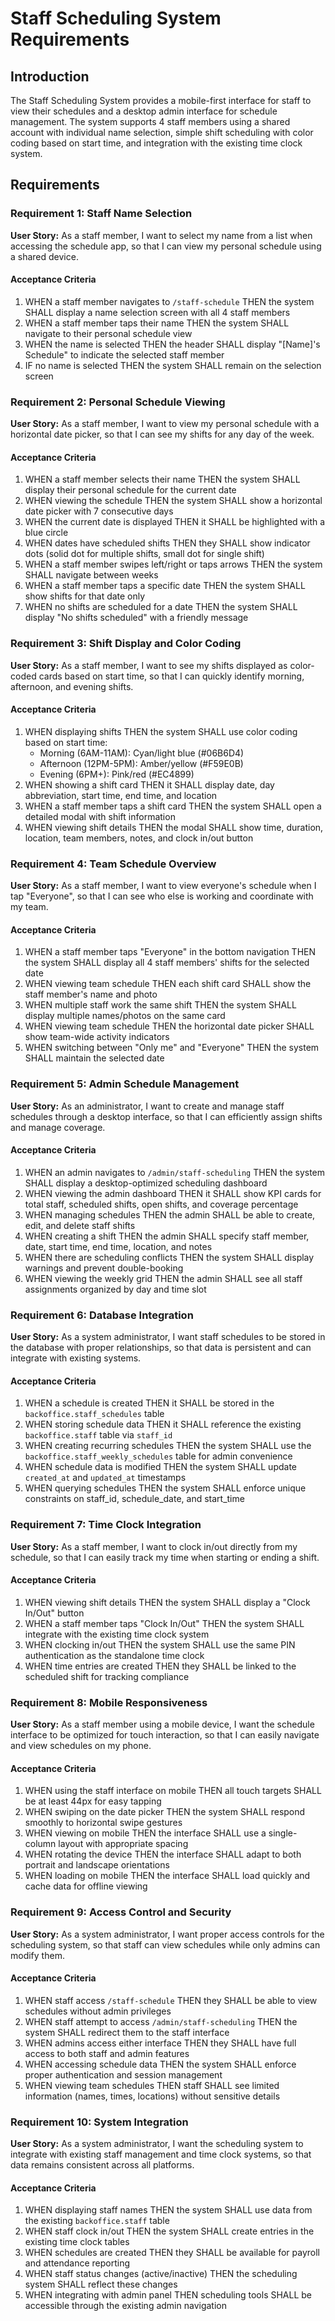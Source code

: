 # Staff Scheduling System Requirements

## Introduction

The Staff Scheduling System provides a mobile-first interface for staff to view their schedules and a desktop admin interface for schedule management. The system supports 4 staff members using a shared account with individual name selection, simple shift scheduling with color coding based on start time, and integration with the existing time clock system.

## Requirements

### Requirement 1: Staff Name Selection

**User Story:** As a staff member, I want to select my name from a list when accessing the schedule app, so that I can view my personal schedule using a shared device.

#### Acceptance Criteria

1. WHEN a staff member navigates to `/staff-schedule` THEN the system SHALL display a name selection screen with all 4 staff members
2. WHEN a staff member taps their name THEN the system SHALL navigate to their personal schedule view
3. WHEN the name is selected THEN the header SHALL display "[Name]'s Schedule" to indicate the selected staff member
4. IF no name is selected THEN the system SHALL remain on the selection screen

### Requirement 2: Personal Schedule Viewing

**User Story:** As a staff member, I want to view my personal schedule with a horizontal date picker, so that I can see my shifts for any day of the week.

#### Acceptance Criteria

1. WHEN a staff member selects their name THEN the system SHALL display their personal schedule for the current date
2. WHEN viewing the schedule THEN the system SHALL show a horizontal date picker with 7 consecutive days
3. WHEN the current date is displayed THEN it SHALL be highlighted with a blue circle
4. WHEN dates have scheduled shifts THEN they SHALL show indicator dots (solid dot for multiple shifts, small dot for single shift)
5. WHEN a staff member swipes left/right or taps arrows THEN the system SHALL navigate between weeks
6. WHEN a staff member taps a specific date THEN the system SHALL show shifts for that date only
7. WHEN no shifts are scheduled for a date THEN the system SHALL display "No shifts scheduled" with a friendly message

### Requirement 3: Shift Display and Color Coding

**User Story:** As a staff member, I want to see my shifts displayed as color-coded cards based on start time, so that I can quickly identify morning, afternoon, and evening shifts.

#### Acceptance Criteria

1. WHEN displaying shifts THEN the system SHALL use color coding based on start time:
   - Morning (6AM-11AM): Cyan/light blue (#06B6D4)
   - Afternoon (12PM-5PM): Amber/yellow (#F59E0B)  
   - Evening (6PM+): Pink/red (#EC4899)
2. WHEN showing a shift card THEN it SHALL display date, day abbreviation, start time, end time, and location
3. WHEN a staff member taps a shift card THEN the system SHALL open a detailed modal with shift information
4. WHEN viewing shift details THEN the modal SHALL show time, duration, location, team members, notes, and clock in/out button

### Requirement 4: Team Schedule Overview

**User Story:** As a staff member, I want to view everyone's schedule when I tap "Everyone", so that I can see who else is working and coordinate with my team.

#### Acceptance Criteria

1. WHEN a staff member taps "Everyone" in the bottom navigation THEN the system SHALL display all 4 staff members' shifts for the selected date
2. WHEN viewing team schedule THEN each shift card SHALL show the staff member's name and photo
3. WHEN multiple staff work the same shift THEN the system SHALL display multiple names/photos on the same card
4. WHEN viewing team schedule THEN the horizontal date picker SHALL show team-wide activity indicators
5. WHEN switching between "Only me" and "Everyone" THEN the system SHALL maintain the selected date

### Requirement 5: Admin Schedule Management

**User Story:** As an administrator, I want to create and manage staff schedules through a desktop interface, so that I can efficiently assign shifts and manage coverage.

#### Acceptance Criteria

1. WHEN an admin navigates to `/admin/staff-scheduling` THEN the system SHALL display a desktop-optimized scheduling dashboard
2. WHEN viewing the admin dashboard THEN it SHALL show KPI cards for total staff, scheduled shifts, open shifts, and coverage percentage
3. WHEN managing schedules THEN the admin SHALL be able to create, edit, and delete staff shifts
4. WHEN creating a shift THEN the admin SHALL specify staff member, date, start time, end time, location, and notes
5. WHEN there are scheduling conflicts THEN the system SHALL display warnings and prevent double-booking
6. WHEN viewing the weekly grid THEN the admin SHALL see all staff assignments organized by day and time slot

### Requirement 6: Database Integration

**User Story:** As a system administrator, I want staff schedules to be stored in the database with proper relationships, so that data is persistent and can integrate with existing systems.

#### Acceptance Criteria

1. WHEN a schedule is created THEN it SHALL be stored in the `backoffice.staff_schedules` table
2. WHEN storing schedule data THEN it SHALL reference the existing `backoffice.staff` table via `staff_id`
3. WHEN creating recurring schedules THEN the system SHALL use the `backoffice.staff_weekly_schedules` table for admin convenience
4. WHEN schedule data is modified THEN the system SHALL update `created_at` and `updated_at` timestamps
5. WHEN querying schedules THEN the system SHALL enforce unique constraints on staff_id, schedule_date, and start_time

### Requirement 7: Time Clock Integration

**User Story:** As a staff member, I want to clock in/out directly from my schedule, so that I can easily track my time when starting or ending a shift.

#### Acceptance Criteria

1. WHEN viewing shift details THEN the system SHALL display a "Clock In/Out" button
2. WHEN a staff member taps "Clock In/Out" THEN the system SHALL integrate with the existing time clock system
3. WHEN clocking in/out THEN the system SHALL use the same PIN authentication as the standalone time clock
4. WHEN time entries are created THEN they SHALL be linked to the scheduled shift for tracking compliance

### Requirement 8: Mobile Responsiveness

**User Story:** As a staff member using a mobile device, I want the schedule interface to be optimized for touch interaction, so that I can easily navigate and view schedules on my phone.

#### Acceptance Criteria

1. WHEN using the staff interface on mobile THEN all touch targets SHALL be at least 44px for easy tapping
2. WHEN swiping on the date picker THEN the system SHALL respond smoothly to horizontal swipe gestures
3. WHEN viewing on mobile THEN the interface SHALL use a single-column layout with appropriate spacing
4. WHEN rotating the device THEN the interface SHALL adapt to both portrait and landscape orientations
5. WHEN loading on mobile THEN the interface SHALL load quickly and cache data for offline viewing

### Requirement 9: Access Control and Security

**User Story:** As a system administrator, I want proper access controls for the scheduling system, so that staff can view schedules while only admins can modify them.

#### Acceptance Criteria

1. WHEN staff access `/staff-schedule` THEN they SHALL be able to view schedules without admin privileges
2. WHEN staff attempt to access `/admin/staff-scheduling` THEN the system SHALL redirect them to the staff interface
3. WHEN admins access either interface THEN they SHALL have full access to both staff and admin features
4. WHEN accessing schedule data THEN the system SHALL enforce proper authentication and session management
5. WHEN viewing team schedules THEN staff SHALL see limited information (names, times, locations) without sensitive details

### Requirement 10: System Integration

**User Story:** As a system administrator, I want the scheduling system to integrate with existing staff management and time clock systems, so that data remains consistent across all platforms.

#### Acceptance Criteria

1. WHEN displaying staff names THEN the system SHALL use data from the existing `backoffice.staff` table
2. WHEN staff clock in/out THEN the system SHALL create entries in the existing time clock tables
3. WHEN schedules are created THEN they SHALL be available for payroll and attendance reporting
4. WHEN staff status changes (active/inactive) THEN the scheduling system SHALL reflect these changes
5. WHEN integrating with admin panel THEN scheduling tools SHALL be accessible through the existing admin navigation
